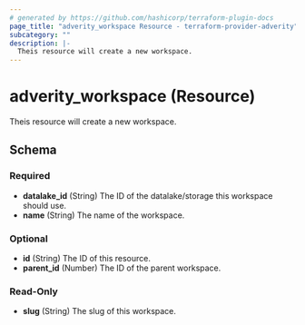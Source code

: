 ```yaml
---
# generated by https://github.com/hashicorp/terraform-plugin-docs
page_title: "adverity_workspace Resource - terraform-provider-adverity"
subcategory: ""
description: |-
  Theis resource will create a new workspace.
---
```


# adverity_workspace (Resource)

Theis resource will create a new workspace.



<!-- schema generated by tfplugindocs -->
## Schema

### Required

- **datalake_id** (String) The ID of the datalake/storage this workspace should use.
- **name** (String) The name of the workspace.

### Optional

- **id** (String) The ID of this resource.
- **parent_id** (Number) The ID of the parent workspace.

### Read-Only

- **slug** (String) The slug of this workspace.


